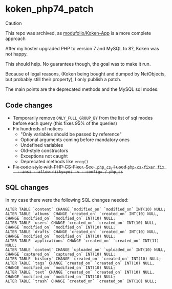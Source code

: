 # koken_php74_patch

> [!CAUTION]
> This repo was archived, as [modufolio/Koken-App](https://github.com/modufolio/Koken-App) is a more complete approach

After my hoster upgraded PHP to version 7 and MySQL to 8?, Koken was not happy.

This should help. No guarantees though, the goal was to make it run.

Because of legal reasons, (Koken being bought and dumped by NetObjects, but probably still their property), I only publish a patch.

The main points are the deprecated methods and the MySQL sql modes.

## Code changes

- Temporarily remove `ONLY_FULL_GROUP_BY` from the list of sql modes before each query (this fixes 95% of the queries)
- Fix hundreds of notices
	- "Only variables should be passed by reference"
	- Optional arguments coming before mandatory ones
	- Undefined variables
	- Old-style constructors
	- Exceptions not caught
	- Deprecated methods like `ereg()`
- ~~Fix code style with PHP-CS-Fixer. See `.php_cs`, I used `php-cs-fixer fix . --ansi --allow-risky=yes -v --config=./.php_cs`~~

## SQL changes

In my case there were the following SQL changes needed:

```mysql
ALTER TABLE `content` CHANGE `modified_on` `modified_on` INT(10) NULL;
ALTER TABLE `albums` CHANGE `created_on` `created_on` INT(10) NULL, CHANGE `modified_on` `modified_on` INT(10) NULL;
ALTER TABLE `users` CHANGE `created_on` `created_on` INT(10) NULL, CHANGE `modified_on` `modified_on` INT(10) NULL;
ALTER TABLE `drafts` CHANGE `created_on` `created_on` INT(10) NULL, CHANGE `modified_on` `modified_on` INT(10) NULL;
ALTER TABLE `applications` CHANGE `created_on` `created_on` INT(11) NULL;
ALTER TABLE `content` CHANGE `uploaded_on` `uploaded_on` INT(10) NULL, CHANGE `captured_on` `captured_on` INT(10) NULL;
ALTER TABLE `history` CHANGE `created_on` `created_on` INT(10) NULL;
ALTER TABLE `tags` CHANGE `created_on` `created_on` INT(10) NULL, CHANGE `modified_on` `modified_on` INT(10) NULL;
ALTER TABLE `text` CHANGE `created_on` `created_on` INT(10) NULL, CHANGE `modified_on` `modified_on` INT(10) NULL;
ALTER TABLE `trash` CHANGE `created_on` `created_on` INT(10) NULL;
```
